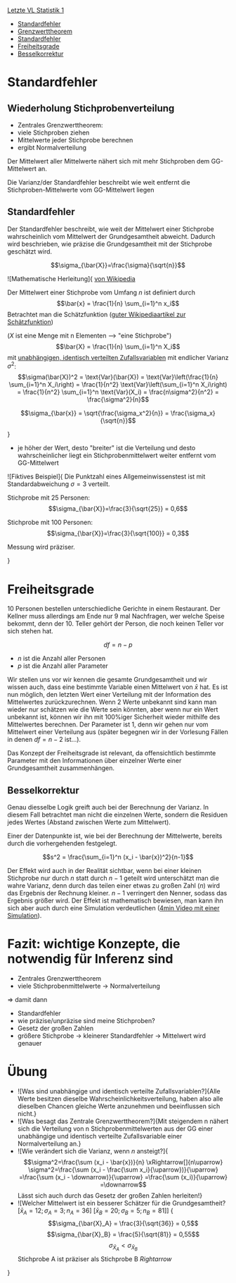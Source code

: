 [Letzte VL Statistik 1](Statistik1_VL10.md)


- [Standardfehler](#standardfehler)
 - [Grenzwerttheorem](#wiederholung-stichprobenverteilung)
 - [Standardfehler](#standardfehler-1)
- [Freiheitsgrade](#freiheitsgrade)
 - [Besselkorrektur](#besselkorrektur)


# Standardfehler

## Wiederholung Stichprobenverteilung
- Zentrales Grenzwerttheorem: 
 - viele Stichproben ziehen
 - Mittelwerte jeder Stichprobe berechnen
 - ergibt Normalverteilung

Der Mittelwert aller Mittelwerte nähert sich mit mehr Stichproben dem GG-Mittelwert an. 

Die Varianz/der Standardfehler beschreibt wie weit entfernt die Stichproben-Mittelwerte vom GG-Mittelwert liegen

## Standardfehler
Der Standardfehler beschreibt, wie weit der Mittelwert einer Stichprobe wahrscheinlich vom Mittelwert der Grundgesamtheit abweicht. Dadurch wird beschrieben, wie präzise die Grundgesamtheit mit der Stichprobe geschätzt wird.

$$\sigma_{\bar{X}}=\frac{\sigma}{\sqrt{n}}$$

![Mathematische Herleitung]{
[von Wikipedia](https://de.wikipedia.org/wiki/Standardfehler#Herleitung)

Der Mittelwert einer Stichprobe vom Umfang $n$ ist definiert durch
$$\bar{x} = \frac{1}{n} \sum_{i=1}^n x_i$$
Betrachtet man die Schätzfunktion ([guter Wikipediaartikel zur Schätzfunktion](https://de.wikipedia.org/wiki/Sch%C3%A4tzfunktion))

($X$ ist eine Menge mit n Elementen --> "eine Stichprobe")
$$\bar{X} = \frac{1}{n} \sum_{i=1}^n X_i$$
mit [unabhängigen, identisch verteilten Zufallsvariablen](https://de.wikipedia.org/wiki/Unabh%C3%A4ngig_und_identisch_verteilte_Zufallsvariablen) mit endlicher Varianz $\sigma^2$:
$$\sigma(\bar{X})^2 = \text{Var}(\bar{X}) = \text{Var}\left(\frac{1}{n} \sum_{i=1}^n X_i\right) = \frac{1}{n^2} \text{Var}\left(\sum_{i=1}^n X_i\right) = \frac{1}{n^2} \sum_{i=1}^n \text{Var}(X_i) = \frac{n\sigma^2}{n^2} = \frac{\sigma^2}{n}$$

$$\sigma_{\bar{x}} = \sqrt{\frac{\sigma_x^2}{n}} = \frac{\sigma_x}{\sqrt{n}}$$

}

- je höher der Wert, desto "breiter" ist die Verteilung und desto wahrscheinlicher liegt ein Stichprobenmittelwert weiter entfernt vom GG-Mittelwert

![Fiktives Beispiel]{
Die Punktzahl eines Allgemeinwissenstest ist mit Standardabweichung $\sigma = 3$ verteilt. 

Stichprobe mit 25 Personen:
$$\sigma_{\bar{X}}=\frac{3}{\sqrt{25}} = 0,6$$

Stichprobe mit 100 Personen:
$$\sigma_{\bar{X}}=\frac{3}{\sqrt{100}} = 0,3$$

Messung wird präziser.

}

# Freiheitsgrade

10 Personen bestellen unterschiedliche Gerichte in einem Restaurant. Der Kellner muss allerdings am Ende nur 9 mal Nachfragen, wer welche Speise bekommt, denn der 10. Teller gehört der Person, die noch keinen Teller vor sich stehen hat. 

$$df=n-p$$
- $n$ ist die Anzahl aller Personen
- $p$ ist die Anzahl aller Parameter

Wir stellen uns vor wir kennen die gesamte Grundgesamtheit und wir wissen auch, dass eine bestimmte Variable einen Mittelwert von $\bar{x}$ hat. Es ist nun möglich, den letzten Wert einer Verteilung mit der Information des Mittelwertes zurückzurechnen. Wenn 2 Werte unbekannt sind kann man wieder nur schätzen wie die Werte sein könnten, aber wenn nur ein Wert unbekannt ist, können wir ihn mit 100%iger Sicherheit wieder mithilfe des Mittelwertes berechnen. Der Parameter ist 1, denn wir gehen nur vom Mittelwert einer Verteilung aus (später begegnen wir in der Vorlesung Fällen in denen $df=n-2$ ist...).

Das Konzept der Freiheitsgrade ist relevant, da offensichtlich bestimmte Parameter mit den Informationen über einzelner Werte einer Grundgesamtheit zusammenhängen.

## Besselkorrektur
Genau diesselbe Logik greift auch bei der Berechnung der Varianz. In diesem Fall betrachtet man nicht die einzelnen Werte, sondern die Residuen jedes Wertes (Abstand zwischen Werte zum Mittelwert). 

Einer der Datenpunkte ist, wie bei der Berechnung der Mittelwerte, bereits durch die vorhergehenden festgelegt. 

$$s^2 = \frac{\sum_{i=1}^n (x_i - \bar{x})^2}{n-1}$$

Der Effekt wird auch in der Realität sichtbar, wenn bei einer kleinen Stichprobe nur durch $n$ statt durch $n-1$ geteilt wird unterschätzt man die wahre Varianz, denn durch das teilen einer etwas zu großen Zahl ($n$) wird das Ergebnis der Rechnung kleiner. $n-1$ verringert den Nenner, sodass das Ergebnis größer wird. Der Effekt ist mathematisch bewiesen, man kann ihn sich aber auch durch eine Simulation verdeutlichen ([4min Video mit einer Simulation](https://youtu.be/0QS4VHPV4JA?si=ocEXV1mx3CLrkx3b)).


# Fazit: wichtige Konzepte, die notwendig für Inferenz sind

- Zentrales Grenzwerttheorem
 - viele Stichprobenmittelwerte $\rightarrow$ Normalverteilung

$\Rightarrow$ damit dann
- Standardfehler
 - wie präzise/unpräzise sind meine Stichproben?
- Gesetz der großen Zahlen
 - größere Stichprobe $\rightarrow$ kleinerer Standardfehler $\rightarrow$ Mittelwert wird genauer



# Übung 

- ![Was sind unabhängige und identisch verteilte Zufallsvariablen?]{Alle Werte besitzen dieselbe Wahrscheinlichkeitsverteilung, haben also alle dieselben Chancen gleiche Werte anzunehmen und beeinflussen sich nicht.}
- ![Was besagt das Zentrale Grenzwerttheorem?]{Mit steigendem n nähert sich die Verteilung von n Stichprobenmittelwerten aus der GG einer unabhängige und identisch verteilte Zufallsvariable einer Normalverteilung an.}
- ![Wie verändert sich die Varianz, wenn $n$ ansteigt?]{$$\sigma^2=\frac{\sum (x_i - \bar{x})}{n} \xRightarrow[]{n\uparrow} \sigma^2=\frac{\sum (x_i - \frac{\sum x_i}{\uparrow})}{\uparrow} =\frac{\sum (x_i - \downarrow)}{\uparrow} =\frac{\sum (x_i)}{\uparrow} =\downarrow$$ Lässt sich auch durch das Gesetz der großen Zahlen herleiten!}
- ![Welcher Mittelwert ist ein besserer Schätzer für die Grundgesamtheit? [$\bar{x}_A = 12; \sigma_A = 3; n_A = 36$] [$\bar{x}_B = 20; \sigma_B = 5; n_B = 81$]] {$$\sigma_{\bar{X}_A} = \frac{3}{\sqrt{36}} = 0,5$$ $$\sigma_{\bar{X}_B} = \frac{5}{\sqrt{81}} = 0,55$$ $$\sigma_{\bar{X}_A} < \sigma_{\bar{X}_B}$$ Stichprobe A ist präziser als Stichprobe B $Rightarrow$ 

}
